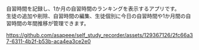 自習時間を記録し、1か月の自習時間のランキングを表示するアプリです。  
生徒の追加や削除、自習時間の編集、生徒個別に今日の自習時間や1か月間の自習時間の年間推移が管理できます。

https://github.com/asapeee/self_study_recorder/assets/129367126/2fc66a37-6311-4b2f-b53b-aca4ea3ce2e0

